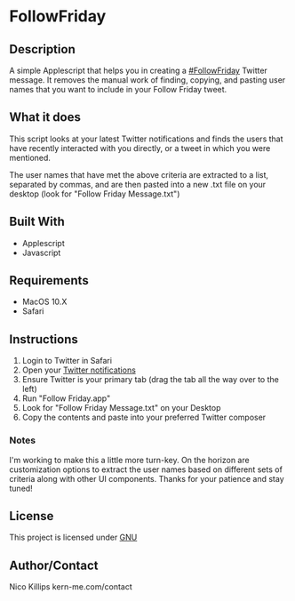 # FollowFriday

## Description
A simple Applescript that helps you in creating a [\#FollowFriday](https://www.lifewire.com/a-guide-to-follow-friday-2655376) Twitter message. It removes the manual work of finding, copying, and pasting user names that you want to include in your Follow Friday tweet.

## What it does
This script looks at your latest Twitter notifications and finds the users that have recently interacted with you directly, or a tweet in which you were mentioned.

The user names that have met the above criteria are extracted to a list, separated by commas, and are then pasted into a new .txt file on your desktop (look for "Follow Friday Message.txt")

## Built With
- Applescript
- Javascript

## Requirements
- MacOS 10.X
- Safari

## Instructions
1. Login to Twitter in Safari
2. Open your [Twitter notifications](https://twitter.com/i/notifications)
3. Ensure Twitter is your primary tab (drag the tab all the way over to the left)
4. Run "Follow Friday.app"
5. Look for "Follow Friday Message.txt" on your Desktop
6. Copy the contents and paste into your preferred Twitter composer

### Notes
I'm working to make this a little more turn-key. On the horizon are customization options to extract the user names based on different sets of criteria along with other UI components. Thanks for your patience and stay tuned!

## License
This project is licensed under [GNU](https://en.wikipedia.org/wiki/GNU_General_Public_License)

## Author/Contact
Nico Killips
kern-me.com/contact

